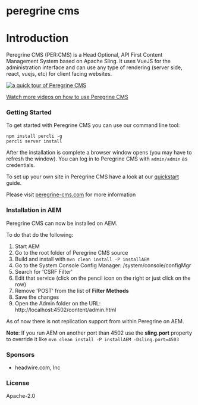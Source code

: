 # peregrine cms

# Introduction

Peregrine CMS (PER:CMS) is a Head Optional, API First Content Management System based on Apache Sling. It uses VueJS
for the administration interface and can use any type of rendering (server side, react, vuejs, etc) for client facing
websites.

[![a quick tour of Peregrine CMS](peregrine-teaser.gif)](http://www.youtube.com/watch?v=67uMASzplLw)

[Watch more videos on how to use Peregrine CMS](http://peregrine-cms.com/videos.html)

### Getting Started

To get started with Peregrine CMS you can use our command line tool:

```batch
npm install percli -g
percli server install
```

After the installation is complete a browser window opens (you may have to refresh the window). You can log in to
Peregrine CMS with `admin/admin` as credentials.

To set up your own site in Peregrine CMS have a look at our [quickstart](http://www.peregrine-cms.com/docs/sitedev/quickstart.html)
guide.

Please visit [peregrine-cms.com](http://peregrine-cms.com) for more information

### Installation in AEM

Peregrine CMS can now be installed on AEM.

To do that do the following:

1. Start AEM
1. Go to the root folder of Peregrine CMS source
1. Build and install with `mvn clean install -P installAEM`
1. Go to the System Console Config Manager: /system/console/configMgr
1. Search for 'CSRF Filter'
1. Edit that service (click on the pencil icon on the right or just click on the row)
1. Remove 'POST' from the list of **Filter Methods**
1. Save the changes
1. Open the Admin folder on the URL: http://localhost:4502/content/admin.html

As of now there is not replication support from within Peregrine on AEM.

**Note**: If you run AEM on another port than 4502 use the **sling.port** property
to override it like `mvn clean install -P installAEM -Dsling.port=4503`

### Sponsors

-   headwire.com, Inc

### License

Apache-2.0
